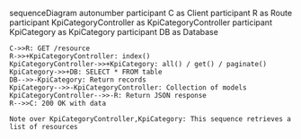 sequenceDiagram
    autonumber
    participant C as Client
    participant R as Route
    participant KpiCategoryController as KpiCategoryController
    participant KpiCategory as KpiCategory
    participant DB as Database
    
    C->>R: GET /resource
    R->>+KpiCategoryController: index()
    KpiCategoryController->>+KpiCategory: all() / get() / paginate()
    KpiCategory->>+DB: SELECT * FROM table
    DB-->>-KpiCategory: Return records
    KpiCategory-->>-KpiCategoryController: Collection of models
    KpiCategoryController-->>-R: Return JSON response
    R-->>C: 200 OK with data
    
    Note over KpiCategoryController,KpiCategory: This sequence retrieves a list of resources
  